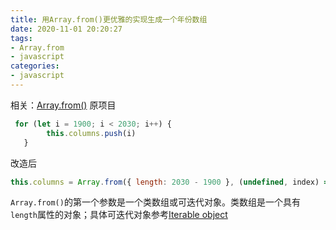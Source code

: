 ```yaml
---
title: 用Array.from()更优雅的实现生成一个年份数组
date: 2020-11-01 20:20:27
tags:
- Array.from
- javascript
categories:
- javascript
---
```


相关：[Array.from()](https://developer.mozilla.org/zh-CN/docs/Web/JavaScript/Reference/Global_Objects/Array/from)
原项目

```javascript
 for (let i = 1900; i < 2030; i++) {
   		this.columns.push(i)
   }
```

改造后

```javascript
this.columns = Array.from({ length: 2030 - 1900 }, (undefined, index) => return 1900 + index);
```

`Array.from()`的第一个参数是一个类数组或可迭代对象。类数组是一个具有`length`属性的对象；具体可迭代对象参考[Iterable object](https://zh.javascript.info/iterable)

